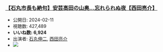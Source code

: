 ### [【石丸市長も絶句】安芸高田の山奥…忘れられぬ夜【西田亮介】](https://www.youtube.com/watch?v=2FS1Yf2TjbQ)
-   公開日: 2024-02-11
-   視聴数: 427,489
-   **いいね数: 6,924**
-   出演者: [石丸伸二](/rehacq_fan/people/石丸伸二 "wikilink"), [西田亮介](/rehacq_fan/people/西田亮介 "wikilink")
- [![](https://img.youtube.com/vi/2FS1Yf2TjbQ/hqdefault.jpg)](https://www.youtube.com/watch?v=2FS1Yf2TjbQ)
